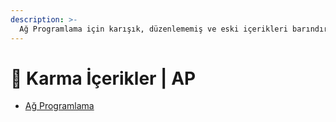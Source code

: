 ```yaml
---
description: >-
  Ağ Programlama için karışık, düzenlememiş ve eski içerikleri barındıran notlar
---
```


# 🎲 Karma İçerikler \| AP

<!--YPackage.YGitbookIntegration-tarafından-otomatik-oluşturulmuştur-->

- [Ağ Programlama](A%C4%9F%20Programlama.rar)

<!--YPackage.YGitbookIntegration-tarafından-otomatik-oluşturulmuştur-->
